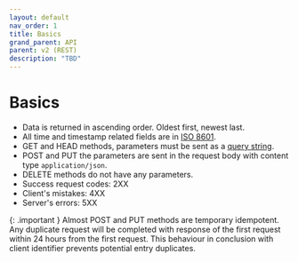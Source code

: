 ```yaml
---
layout: default
nav_order: 1
title: Basics
grand_parent: API
parent: v2 (REST)
description: "TBD"
---
```


# Basics

- Data is returned in ascending order. Oldest first, newest last.
- All time and timestamp related fields are in [ISO 8601](http://en.wikipedia.org/wiki/ISO_8601).
- GET and HEAD methods, parameters must be sent as a [query string](https://en.wikipedia.org/wiki/Query_string).
- POST and PUT the parameters are sent in the request body with content type `application/json`.
- DELETE methods do not have any parameters.
- Success request codes: 2XX
- Client's mistakes: 4XX
- Server's errors: 5XX

{: .important }
Almost POST and PUT methods are temporary idempotent. Any duplicate request will be completed with response of the first request within 24 hours from the first request. This behaviour in conclusion with client identifier prevents potential entry duplicates.

